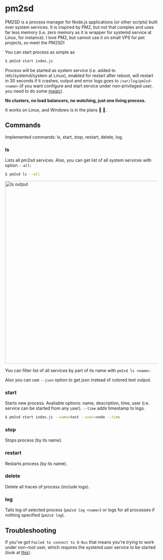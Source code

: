 # pm2sd
PM2SD is a process manager for Node.js applications (or other scripts) built over system services. It is inspired by PM2, but not that complex and uses far less memory (i.e. zero memory as it is wrapper for systemd service at Linux, for instance). I love PM2, but cannot use it on small VPS for pet projects, so meet the PM2SD!

You can start process as simple as

```bash
$ pm2sd start index.js
```

Process will be started as system service (i.e. added to /etc/systemd/system at Linux), enabled for restart after reboot, will restart in 30 seconds if it crashes, output and error logs goes to `/var/log/pm2sd-<name>` (if you want configure and start service under non-privileged user, you need to do some [magic](./doc/d-bus-black-magic.md)). 

**No clusters, no load balancers, no watching, just one living process.**

It works on Linux, and Windows is in the plans :construction: :hammer:.

## Commands

Implemented commands: ls, start, stop, restart, delete, log.

### ls

Lists all pm2sd services. Also, you can get list of all system services with option `--all`:

```bash
$ pm2sd ls --all
```
<img width=600px src="https://raw.githubusercontent.com/artemdudkin/pm2sd/main/doc/ls.png" alt="ls output">

You can filter list of all services by part of its name with `pm2sd ls <name>`.

Also you can use `--json` option to get json instead of colored text output.

### start

Starts new process. Avaliable options: name, description, time, user (i.e. service can be started from any user). 
`--time` adds timestamp to logs.

```bash
$ pm2sd start index.js --name=test --user=node --time
```

### stop

Stops process (by its name).

### restart

Restarts process (by its name).

### delete

Delete all traces of process (include logs).

### log

Tails log of selected process (`pm2sd log <name>`) or logs for all processes if nothing specified (`pm2sd log`).

## Troubleshooting

If you've got `Failed to connect to D-Bus` that means you're trying to work under non-root user, which requires the systemd user service to be started (look at [this](./doc/d-bus-black-magic.md)).
